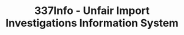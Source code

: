 ---
layout: default
bigquery: https://console.cloud.google.com/bigquery?p=patents-public-data&d=usitc_investigations&page=dataset&project=sheets-management-319211
citation: US International Trade Commission 337Info Unfair Import Investigations Information
  System
contributors: US International Trade Comission
cost: None
description: US International Trade Commission 337Info Unfair Import Investigations
  Information System contains data on investigations done under Section 337. Section
  337 declares the infringement of certain statutory intellectual property rights
  and other forms of unfair competition in import trade to be unlawful practices.
  Most Section 337 investigations involve allegations of patent or registered trademark
  infringement.
documentation: FAQ and tutorial available on the site
last_edit: 04/08/2022, 04:01:13
location: https://pubapps2.usitc.gov/337external/
maintained_by: US International Trade Comission
schema_fields:
- id
- teoIdIssueDate
- docketNo
- internalRemand
- copyrightNumbers
- finalIdOnViolationDue
- currentActiveALJ
- startDateMarkmanHearing
- finalIdOnViolationIssue
- issueDateOtherNonFinal
- dateComplaintFiled
- investigationTermDate
- dateOfPublicationFrNotice
- currentStatus
- trademarkNumbers
- finalDetNoViolation
- actualEndDateEvidHear
- scheduledEndDateEvidHear
- targetDate
- teoProceedingInvolved
- teoReliefGranted
- title
- teoIdDueDate
- publication_number
- invUnfairAct
- cafcAppeals
- complainant
- dateCreated
- aljAssigned
- investigationNo
- endDateMarkmanHearing
- patentNumbers
- patentNumber
- lastUpdated
- gcAttorney
- actualStartDateEvidHear
- investigationType
- respondent
- ouiiParticipation
- finalDetViolation
- htsNumbers
- ouiiAttorney
- markmanHearing
- scheduledStartDateEvidHear
shortname: unfair_import_investigations
tags:
- import
- legal
- trade
timeframe: 2008-2021 (prior to 2008 downloadable as a JSON file)
title: 337Info - Unfair Import Investigations Information System
uuid: 2721f5ec-e599-4890-9265-9706719fc71e
---